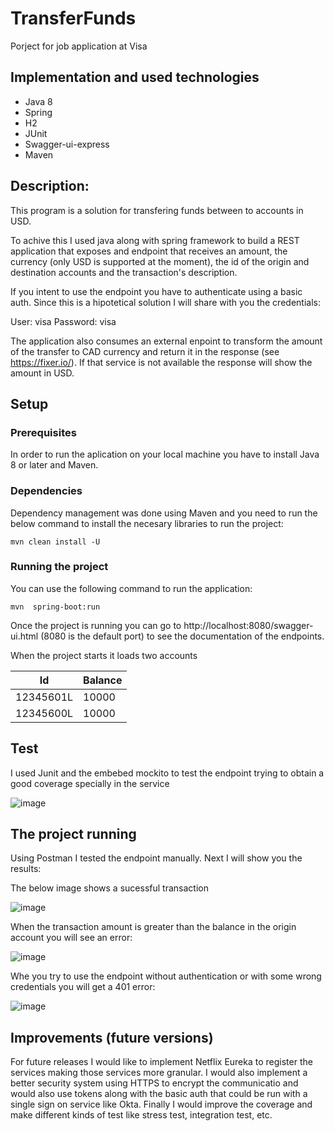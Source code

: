 # TransferFunds
Porject for job application at Visa

## Implementation and used technologies

- Java 8
- Spring
- H2
- JUnit
- Swagger-ui-express
- Maven

## Description:

This program is a solution for transfering funds between to accounts in USD.

To achive this I used java along with spring framework to build a REST application that exposes and endpoint that receives an amount, the currency (only USD is supported at the moment), the id of the origin and destination accounts and the transaction's description.

If you intent to use the endpoint you have to authenticate using a basic auth. Since this is a hipotetical solution I will share with you the credentials:

User: visa
Password: visa

The application also consumes an external enpoint to transform the amount of the transfer to CAD currency and return it in the response (see https://fixer.io/). If that service is not available the response will show the amount in USD.

## Setup

### Prerequisites

In order to run the aplication on your local machine you have to install Java 8 or later and Maven.

### Dependencies

Dependency management was done using Maven and you need to run the below command to install the necesary libraries to run the project:

```
mvn clean install -U
```

### Running the project

You can use the following command to run the application:

```
mvn  spring-boot:run
```

Once the project is running you can go to http://localhost:8080/swagger-ui.html (8080 is the default port) to see the documentation of the endpoints.

When the project starts it loads two accounts

| Id        | Balance | 
| ------------- | ------------- |
| 12345601L | 10000   | 
| 12345600L | 10000   | 

## Test

I used Junit and the embebed mockito to test the endpoint trying to obtain a good coverage specially in the service

![image](https://user-images.githubusercontent.com/17090457/129117131-24542886-9088-454f-bd72-49186334acd7.png)

## The project running

Using Postman I tested the endpoint manually. Next I will show you the results:

The below image shows a sucessful transaction

![image](https://user-images.githubusercontent.com/17090457/129118478-eaabddb0-f22c-49d0-9e4a-1d28dfcb6ffd.png)

When the transaction amount is greater than the balance in the origin account you will see an error:

![image](https://user-images.githubusercontent.com/17090457/129118608-59663059-db93-41e5-8c05-6e3640f0fa69.png)

Whe you try to use the endpoint without authentication or with some wrong credentials you will get a 401 error:

![image](https://user-images.githubusercontent.com/17090457/129118736-2aef5f8a-256b-4c03-998f-1134e895f4b8.png)


## Improvements (future versions)

For future releases I would like to implement Netflix Eureka to register the services making those services more granular.
I would also implement a better security system using HTTPS to encrypt the communicatio and would also use tokens along with the basic auth that could be run with a single sign on service like Okta.
Finally I would improve the coverage and make different kinds of test like stress test, integration test, etc.



